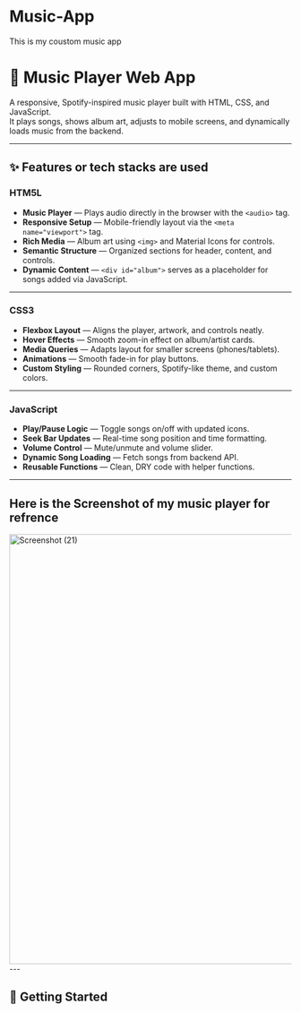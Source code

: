 # Music-App
This is my coustom music app  

# 🎵 Music Player Web App

A responsive, Spotify-inspired music player built with HTML, CSS, and JavaScript.  
It plays songs, shows album art, adjusts to mobile screens, and dynamically loads music from the backend.

---

## ✨ Features or tech stacks are used

### **HTM5L**
-  **Music Player** — Plays audio directly in the browser with the `<audio>` tag.
-  **Responsive Setup** — Mobile-friendly layout via the `<meta name="viewport">` tag.
-  **Rich Media** — Album art using `<img>` and Material Icons for controls.
-  **Semantic Structure** — Organized sections for header, content, and controls.
-  **Dynamic Content** — `<div id="album">` serves as a placeholder for songs added via JavaScript.

---

### **CSS3**
-  **Flexbox Layout** — Aligns the player, artwork, and controls neatly.
-  **Hover Effects** — Smooth zoom-in effect on album/artist cards.
-  **Media Queries** — Adapts layout for smaller screens (phones/tablets).
-  **Animations** — Smooth fade-in for play buttons.
-  **Custom Styling** — Rounded corners, Spotify-like theme, and custom colors.

---

### **JavaScript**
-  **Play/Pause Logic** — Toggle songs on/off with updated icons.
-  **Seek Bar Updates** — Real-time song position and time formatting.
-  **Volume Control** — Mute/unmute and volume slider.
-  **Dynamic Song Loading** — Fetch songs from backend API.
-  **Reusable Functions** — Clean, DRY code with helper functions.

---

## Here is the Screenshot of my music player for refrence

<img width="1366" height="768" alt="Screenshot (21)" src="https://github.com/user-attachments/assets/9bf7bcc8-fe90-43ab-a2d4-079f00e966da" />
---


## 🚀 Getting Started

